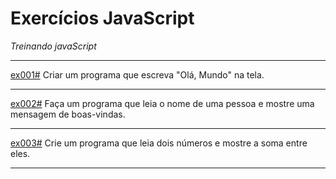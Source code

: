 # Exercícios JavaScript
 _*Treinando javaScript*_
 <br/>
 <hr/>
<a href="https://aleretamero.github.io/exercicios/javascript/115-desafios-javascript/ex001/">ex001#</a> Criar um programa que escreva "Olá, Mundo" na tela.
<hr/>
<a href="https://aleretamero.github.io/exercicios/javascript/115-desafios-javascript/ex002/">ex002#</a> Faça um programa que leia o nome de uma pessoa e mostre uma mensagem de boas-vindas.
<hr/>
<a href="https://aleretamero.github.io/exercicios/javascript/115-desafios-javascript/ex003/">ex003#</a> Crie um programa que leia dois números e mostre a soma entre eles.
<hr/>
